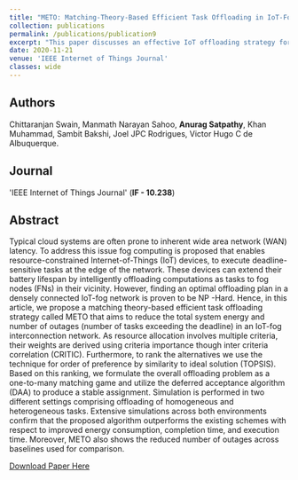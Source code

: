 ```yaml
---
title: "METO: Matching-Theory-Based Efficient Task Offloading in IoT-Fog Interconnection Networks"
collection: publications
permalink: /publications/publication9
excerpt: "This paper discusses an effective IoT offloading strategy for a densely connected IoT-Fog network that aims to reduce the total system energy and number of outages (number of tasks exceeding the deadline) in polynomial time."
date: 2020-11-21
venue: 'IEEE Internet of Things Journal'
classes: wide
---
```

## Authors
Chittaranjan Swain, Manmath Narayan Sahoo, **Anurag Satpathy**, Khan Muhammad, Sambit Bakshi, Joel JPC Rodrigues, Victor Hugo C de Albuquerque.

## Journal 
'IEEE Internet of Things Journal' (**IF - 10.238**)


## Abstract
Typical cloud systems are often prone to inherent wide area network (WAN) latency. To address this issue fog computing is proposed that enables resource-constrained Internet-of-Things (IoT) devices, to execute deadline-sensitive tasks at the edge of the network. These devices can extend their battery lifespan by intelligently offloading computations as tasks to fog nodes (FNs) in their vicinity. However, finding an optimal offloading plan in a densely connected IoT-fog network is proven to be NP -Hard. Hence, in this article, we propose a matching theory-based efficient task offloading strategy called METO that aims to reduce the total system energy and number of outages (number of tasks exceeding the deadline) in an IoT-fog interconnection network. As resource allocation involves multiple criteria, their weights are derived using criteria importance though inter criteria correlation (CRITIC). Furthermore, to rank the alternatives we use the technique for order of preference by similarity to ideal solution (TOPSIS). Based on this ranking, we formulate the overall offloading problem as a one-to-many matching game and utilize the deferred acceptance algorithm (DAA) to produce a stable assignment. Simulation is performed in two different settings comprising offloading of homogeneous and heterogeneous tasks. Extensive simulations across both environments confirm that the proposed algorithm outperforms the existing schemes with respect to improved energy consumption, completion time, and execution time. Moreover, METO also shows the reduced number of outages across baselines used for comparison.

[Download Paper Here](https://ieeexplore.ieee.org/abstract/document/9201504)
